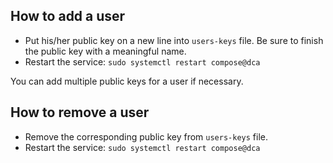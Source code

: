How to add a user
-----------------

- Put his/her public key on a new line into `users-keys` file. Be sure to finish the public key with a meaningful name.
- Restart the service: `sudo systemctl restart compose@dca`

You can add multiple public keys for a user if necessary.

How to remove a user
--------------------
- Remove the corresponding public key from `users-keys` file.
- Restart the service: `sudo systemctl restart compose@dca`
